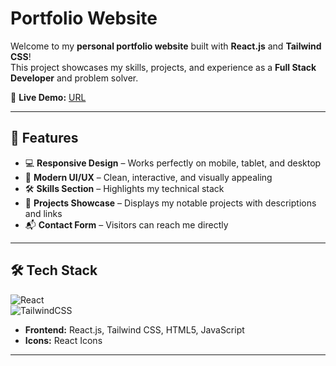 # Portfolio Website

Welcome to my **personal portfolio website** built with **React.js** and **Tailwind CSS**!  
This project showcases my skills, projects, and experience as a **Full Stack Developer** and problem solver.  

🔗 **Live Demo:** [URL](#)  

---

## 🚀 Features

- 💻 **Responsive Design** – Works perfectly on mobile, tablet, and desktop  
- 🎨 **Modern UI/UX** – Clean, interactive, and visually appealing  
- 🛠 **Skills Section** – Highlights my technical stack  
- 📂 **Projects Showcase** – Displays my notable projects with descriptions and links  
- 📬 **Contact Form** – Visitors can reach me directly   

---

## 🛠 Tech Stack

![React](https://img.shields.io/badge/React-61DAFB?style=for-the-badge&logo=react&logoColor=white)  
![TailwindCSS](https://img.shields.io/badge/TailwindCSS-06B6D4?style=for-the-badge&logo=tailwind-css&logoColor=white)   

- **Frontend:** React.js, Tailwind CSS, HTML5, JavaScript  
- **Icons:** React Icons    
---

